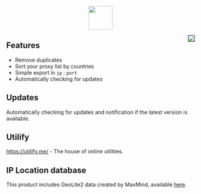 <p align="center">
    <img width="64px" src="https://i.ibb.co/BBB64zX/flag-1.png">
</p>

<img style="float: right; border: 1px solid #333;" src="https://i.ibb.co/bNXkYk6/d1fb0cc.png">

## Features
- Remove duplicates
- Sort your proxy list by countries
- Simple export in `ip` : `port`
- Automatically checking for updates

## Updates
Automatically checking for updates and notification if the latest version is available.

## Utilify
https://utilify.me/ - The house of online utilities.

## IP Location database
This product includes GeoLite2 data created by MaxMind, available [here](https://dev.maxmind.com/geoip/geoip2/geolite2/).
